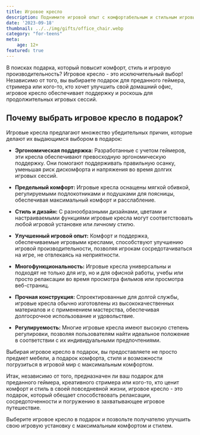 ```yaml
---
title: Игровое кресло
description: Поднимите игровой опыт с комфортабельным и стильным игровым креслом.
date: '2023-09-18'
thumbnail: ../../img/gifts/office_chair.webp
category: "for-teens"
meta:
    age: 12+
featured: true
---
```


В поисках подарка, который повысит комфорт, стиль и игровую производительность? Игровое кресло - это исключительный выбор! Независимо от того, вы выбираете подарок для преданного геймера, стримера или кого-то, кто хочет улучшить свой домашний офис, игровое кресло обеспечивает поддержку и роскошь для продолжительных игровых сессий.

## Почему выбрать игровое кресло в подарок?

Игровые кресла предлагают множество убедительных причин, которые делают их выдающимся выбором в подарок:

- **Эргономическая поддержка:** Разработанные с учетом геймеров, эти кресла обеспечивают превосходную эргономическую поддержку. Они помогают поддерживать правильную осанку, уменьшая риск дискомфорта и напряжения во время долгих игровых сессий.

- **Предельный комфорт:** Игровые кресла оснащены мягкой обивкой, регулируемыми подлокотниками и подушками для поясницы, обеспечивая максимальный комфорт и расслабление.

- **Стиль и дизайн:** С разнообразными дизайнами, цветами и настраиваемыми функциями игровые кресла могут соответствовать любой игровой установке или личному стилю.

- **Улучшенный игровой опыт:** Комфорт и поддержка, обеспечиваемые игровыми креслами, способствуют улучшению игровой производительности, позволяя игрокам сосредотачиваться на игре, не отвлекаясь на неприятности.

- **Многофункциональность:** Игровые кресла универсальны и подходят не только для игр, но и для офисной работы, учебы или просто релаксации во время просмотра фильмов или просмотра веб-страниц.

- **Прочная конструкция:** Спроектированные для долгой службы, игровые кресла обычно изготовлены из высококачественных материалов и с применением мастерства, обеспечивая долгосрочное использование и удовольствие.

- **Регулируемость:** Многие игровые кресла имеют высокую степень регулировки, позволяя пользователям найти идеальное положение в соответствии с их индивидуальными предпочтениями.

Выбирая игровое кресло в подарок, вы предоставляете не просто предмет мебели, а подарок комфорта, стиля и возможности погрузиться в игровой мир с максимальным комфортом.

Итак, независимо от того, предназначен ли ваш подарок для преданного геймера, креативного стримера или кого-то, кто ценит комфорт и стиль в своей повседневной жизни, игровое кресло - это подарок, который обещает способствовать релаксации, сосредоточенности и погружению в захватывающее игровое путешествие.

Выберите игровое кресло в подарок и позвольте получателю улучшить свою игровую установку с максимальным комфортом и стилем.
